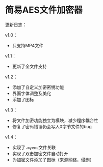 # 简易AES文件加密器

更新日志：

v1.0：

- 只支持MP4文件

v1.1：

- 更新了全文件支持

v1.2：

- 添加了自定义加密密钥功能
- 界面字体调整及美化
- 添加了图标

v1.3：

- 将文件加密功能独立为模块，减少程序耦合性
- 修复了密码错误仍会写入0字节文件的bug

v1.4：

- 实现了`.myenc`文件关联
- 实现了双击加密文件自动打开
- 为加密文件添加了图标（来源网络，侵删）